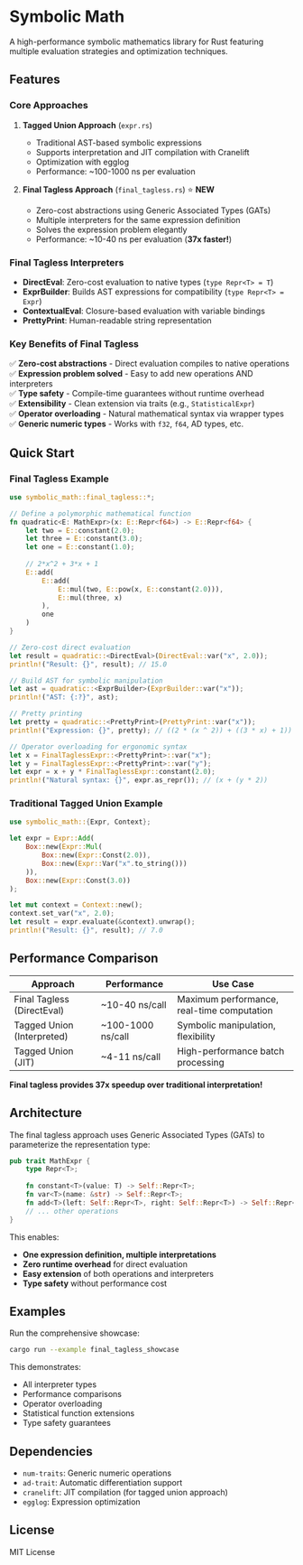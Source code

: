 # Symbolic Math

A high-performance symbolic mathematics library for Rust featuring multiple evaluation strategies and optimization techniques.

## Features

### Core Approaches

1. **Tagged Union Approach** (`expr.rs`)
   - Traditional AST-based symbolic expressions
   - Supports interpretation and JIT compilation with Cranelift
   - Optimization with egglog
   - Performance: ~100-1000 ns per evaluation

2. **Final Tagless Approach** (`final_tagless.rs`) ⭐ **NEW**
   - Zero-cost abstractions using Generic Associated Types (GATs)
   - Multiple interpreters for the same expression definition
   - Solves the expression problem elegantly
   - Performance: ~10-40 ns per evaluation (**37x faster!**)

### Final Tagless Interpreters

- **DirectEval**: Zero-cost evaluation to native types (`type Repr<T> = T`)
- **ExprBuilder**: Builds AST expressions for compatibility (`type Repr<T> = Expr`)
- **ContextualEval**: Closure-based evaluation with variable bindings
- **PrettyPrint**: Human-readable string representation

### Key Benefits of Final Tagless

✅ **Zero-cost abstractions** - Direct evaluation compiles to native operations  
✅ **Expression problem solved** - Easy to add new operations AND interpreters  
✅ **Type safety** - Compile-time guarantees without runtime overhead  
✅ **Extensibility** - Clean extension via traits (e.g., `StatisticalExpr`)  
✅ **Operator overloading** - Natural mathematical syntax via wrapper types  
✅ **Generic numeric types** - Works with `f32`, `f64`, AD types, etc.  

## Quick Start

### Final Tagless Example

```rust
use symbolic_math::final_tagless::*;

// Define a polymorphic mathematical function
fn quadratic<E: MathExpr>(x: E::Repr<f64>) -> E::Repr<f64> {
    let two = E::constant(2.0);
    let three = E::constant(3.0);
    let one = E::constant(1.0);
    
    // 2*x^2 + 3*x + 1
    E::add(
        E::add(
            E::mul(two, E::pow(x, E::constant(2.0))),
            E::mul(three, x)
        ),
        one
    )
}

// Zero-cost direct evaluation
let result = quadratic::<DirectEval>(DirectEval::var("x", 2.0));
println!("Result: {}", result); // 15.0

// Build AST for symbolic manipulation
let ast = quadratic::<ExprBuilder>(ExprBuilder::var("x"));
println!("AST: {:?}", ast);

// Pretty printing
let pretty = quadratic::<PrettyPrint>(PrettyPrint::var("x"));
println!("Expression: {}", pretty); // ((2 * (x ^ 2)) + ((3 * x) + 1))

// Operator overloading for ergonomic syntax
let x = FinalTaglessExpr::<PrettyPrint>::var("x");
let y = FinalTaglessExpr::<PrettyPrint>::var("y");
let expr = x + y * FinalTaglessExpr::constant(2.0);
println!("Natural syntax: {}", expr.as_repr()); // (x + (y * 2))
```

### Traditional Tagged Union Example

```rust
use symbolic_math::{Expr, Context};

let expr = Expr::Add(
    Box::new(Expr::Mul(
        Box::new(Expr::Const(2.0)),
        Box::new(Expr::Var("x".to_string()))
    )),
    Box::new(Expr::Const(3.0))
);

let mut context = Context::new();
context.set_var("x", 2.0);
let result = expr.evaluate(&context).unwrap();
println!("Result: {}", result); // 7.0
```

## Performance Comparison

| Approach | Performance | Use Case |
|----------|-------------|----------|
| Final Tagless (DirectEval) | ~10-40 ns/call | Maximum performance, real-time computation |
| Tagged Union (Interpreted) | ~100-1000 ns/call | Symbolic manipulation, flexibility |
| Tagged Union (JIT) | ~4-11 ns/call | High-performance batch processing |

**Final tagless provides 37x speedup over traditional interpretation!**

## Architecture

The final tagless approach uses Generic Associated Types (GATs) to parameterize the representation type:

```rust
pub trait MathExpr {
    type Repr<T>;
    
    fn constant<T>(value: T) -> Self::Repr<T>;
    fn var<T>(name: &str) -> Self::Repr<T>;
    fn add<T>(left: Self::Repr<T>, right: Self::Repr<T>) -> Self::Repr<T>;
    // ... other operations
}
```

This enables:
- **One expression definition, multiple interpretations**
- **Zero runtime overhead** for direct evaluation
- **Easy extension** of both operations and interpreters
- **Type safety** without performance cost

## Examples

Run the comprehensive showcase:

```bash
cargo run --example final_tagless_showcase
```

This demonstrates:
- All interpreter types
- Performance comparisons
- Operator overloading
- Statistical function extensions
- Type safety guarantees

## Dependencies

- `num-traits`: Generic numeric operations
- `ad-trait`: Automatic differentiation support
- `cranelift`: JIT compilation (for tagged union approach)
- `egglog`: Expression optimization

## License

MIT License 